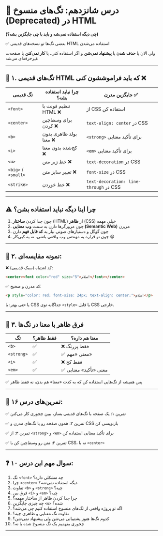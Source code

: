 # 🚫 درس شانزدهم: تگ‌های منسوخ (Deprecated) در HTML

**(چی دیگه استفاده نمی‌شه و باید با چی جایگزین بشه؟)**

✅ بعضی تگ‌ها تو نسخه‌های قدیمی HTML استفاده می‌شدن

ولی الان یا **حذف شدن** یا **پیشنهاد نمی‌شن**
و اگر استفاده کنی، یا **کار نمی‌کنن** یا صفحه‌ت غیرحرفه‌ای می‌شه

---

## 📌 ۱. تگ‌های قدیمی HTML که باید فراموششون کنی ❌

| تگ قدیمی            | چرا نباید استفاده بشه؟ | جایگزین مدرن ✅                         |
| ------------------- | ---------------------- | -------------------------------------- |
| `<font>`            | تنظیم فونت با HTML ❌   | از CSS استفاده کن                      |
| `<center>`          | برای وسط‌چین کردن ❌    | `text-align: center` در CSS            |
| `<b>`               | بولد ظاهری بدون معنا ❌ | `<strong>` برای تأکید معنایی           |
| `<i>`               | کج‌شده بدون معنا ❌     | `<em>` برای تأکید معنایی               |
| `<u>`               | خط زیر متن ❌           | `text-decoration` در CSS               |
| `<big>` / `<small>` | تغییر سایز متن ❌       | `font-size` در CSS                     |
| `<strike>`          | خط خوردن ❌             | `text-decoration: line-through` در CSS |

---

## ⚠️ چرا اینا دیگه نباید استفاده بشن؟

1. چون جدا کردن **ساختار** (HTML) از **ظاهر** (CSS) خیلی مهمه
2. چون مرورگرها دارن به سمت **وب معنایی (Semantic Web)** می‌رن
3. چون گوگل و دستیارهای صوتی نیاز به **کد قابل فهم** دارن
4. چون تو قراره یه مهندس وب واقعی باشی، نه یه کپی‌کار 😁

---

## 📌 ۲. نمونه مقایسه‌ای:

❌ کد اشتباه (سبک قدیمی):

```html
<center><font color="red" size="5">سلام!</font></center>
```

✅ کد مدرن و صحیح:

```html
<p style="color: red; font-size: 24px; text-align: center;">سلام!</p>
```

یا حتی بهتر:
با CSS جداگانه توی `<style>` یا فایل CSS خارجی.

---

## 📌 ۳. فرق ظاهر با معنا در تگ‌ها

| تگ         | فقط ظاهر؟ | معنا هم داره؟         |
| ---------- | --------- | --------------------- |
| `<b>`      | ✅         | ❌ فقط پررنگ           |
| `<strong>` | ✅         | ✅ معنی «مهم»          |
| `<i>`      | ✅         | ❌ فقط کج              |
| `<em>`     | ✅         | ✅ معنی «تأکید» معنایی |

✅ پس همیشه از تگ‌هایی استفاده کن که به کدت «معنا» هم بدن، نه فقط ظاهر

---

## 🧪 تمرین‌های درس ۱۶:

✅ تمرین ۱: یک صفحه با تگ‌های قدیمی بساز، ببین چجوری کار می‌کنن

✅ تمرین ۲: همون صفحه رو با تگ‌های مدرن و CSS بازنویسی کن

✅ تمرین ۳: از `<strong>` و `<em>` برای تأکید معنایی استفاده کن

✅ تمرین ۴: متن رو وسط‌چین کن با CSS، نه با `<center>`

---

## ❓ ۱۰ سوال مهم این درس:

1. تگ `<font>` چه مشکلی داره؟
2. چرا `<center>` دیگه استفاده نمی‌شه؟
3. تفاوت `<b>` و `<strong>` چیه؟
4. فرق بین `<i>` و `<em>` چیه؟
5. چرا جدا کردن ظاهر از ساختار مهمه؟
6. چه چیزی جایگزین `<u>` شده؟
7. اگه تو پروژه واقعی از تگ‌های منسوخ استفاده کنیم چی می‌شه؟
8. تفاوت تگ معنایی و ظاهری چیه؟
9. کدوم تگ‌ها هنوز پشتیبانی می‌شن ولی پیشنهاد نمی‌شن؟
10. چجوری بفهمیم یک تگ منسوخ شده یا نه؟

---
